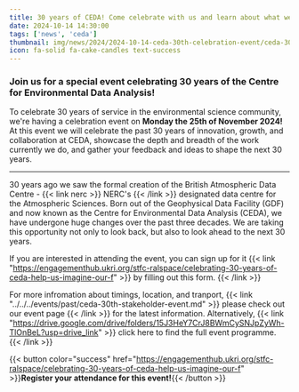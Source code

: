 ```yaml
---
title: 30 years of CEDA! Come celebrate with us and learn about what we do!
date: 2024-10-14 14:30:00
tags: ['news', 'ceda']
thumbnail: img/news/2024/2024-10-14-ceda-30th-celebration-event/ceda-30th-event.png
icon: fa-solid fa-cake-candles text-success
---
```


### Join us for a special event celebrating 30 years of the Centre for Environmental Data Analysis!

To celebrate 30 years of service in the environmental science community, we're having a celebration event on **Monday the 25th of November 2024!** At this event we will celebrate the past 30 years of innovation, growth, and collaboration at CEDA, showcase the depth and breadth of the work currently we do, and gather your feedback and ideas to shape the next 30 years.

----------------

30 years ago we saw the formal creation of the British Atmospheric Data Centre - {{< link nerc >}} NERC's {{< /link >}} designated data centre for the Atmospheric Sciences. Born out of the Geophysical Data Facility (GDF) and now known as the Centre for Environmental Data Analysis (CEDA), we have undergone huge changes over the past three decades. We are taking this opportunity not only to look back, but also to look ahead to the next 30 years.

If you are interested in attending the event, you can sign up for it {{< link "https://engagementhub.ukri.org/stfc-ralspace/celebrating-30-years-of-ceda-help-us-imagine-our-f" >}} by filling out this form. {{< /link >}}


For more infromation about timings, location, and tranport,  {{< link "../../../events/past/ceda-30th-stakeholder-event.md" >}} please check out our event page {{< /link >}} for the latest information. Alternatively, {{< link "https://drive.google.com/drive/folders/15J3HeY7CrJ8BWmCySNJpZyWh-TlOnBeL?usp=drive_link" >}} click here to find the full event programme. {{< /link >}}

{{< button color="success" href="https://engagementhub.ukri.org/stfc-ralspace/celebrating-30-years-of-ceda-help-us-imagine-our-f" >}}**Register your attendance for this event!**{{< /button >}}
